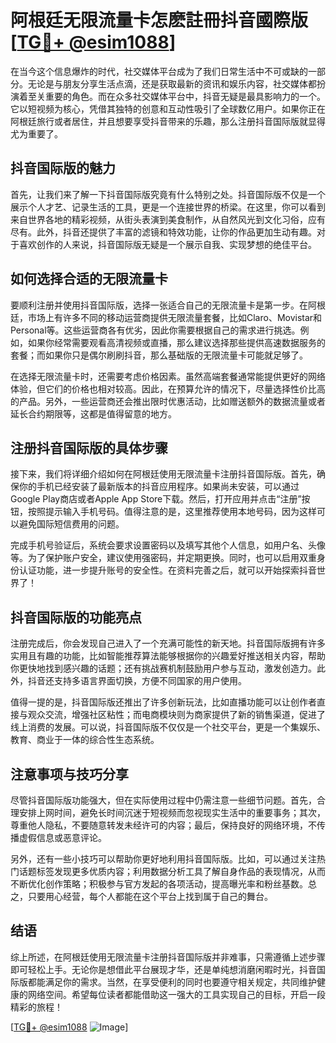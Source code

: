 # 阿根廷无限流量卡怎麽註冊抖音國際版 [[TG💪+ @esim1088](https://t.me/s/esim1088)]

在当今这个信息爆炸的时代，社交媒体平台成为了我们日常生活中不可或缺的一部分。无论是与朋友分享生活点滴，还是获取最新的资讯和娱乐内容，社交媒体都扮演着至关重要的角色。而在众多社交媒体平台中，抖音无疑是最具影响力的一个。它以短视频为核心，凭借其独特的创意和互动性吸引了全球数亿用户。如果你正在阿根廷旅行或者居住，并且想要享受抖音带来的乐趣，那么注册抖音国际版就显得尤为重要了。

## 抖音国际版的魅力

首先，让我们来了解一下抖音国际版究竟有什么特别之处。抖音国际版不仅是一个展示个人才艺、记录生活的工具，更是一个连接世界的桥梁。在这里，你可以看到来自世界各地的精彩视频，从街头表演到美食制作，从自然风光到文化习俗，应有尽有。此外，抖音还提供了丰富的滤镜和特效功能，让你的作品更加生动有趣。对于喜欢创作的人来说，抖音国际版无疑是一个展示自我、实现梦想的绝佳平台。

## 如何选择合适的无限流量卡

要顺利注册并使用抖音国际版，选择一张适合自己的无限流量卡是第一步。在阿根廷，市场上有许多不同的移动运营商提供无限流量套餐，比如Claro、Movistar和Personal等。这些运营商各有优劣，因此你需要根据自己的需求进行挑选。例如，如果你经常需要观看高清视频或直播，那么建议选择那些提供高速数据服务的套餐；而如果你只是偶尔刷刷抖音，那么基础版的无限流量卡可能就足够了。

在选择无限流量卡时，还需要考虑价格因素。虽然高端套餐通常能提供更好的网络体验，但它们的价格也相对较高。因此，在预算允许的情况下，尽量选择性价比高的产品。另外，一些运营商还会推出限时优惠活动，比如赠送额外的数据流量或者延长合约期限等，这都是值得留意的地方。

## 注册抖音国际版的具体步骤

接下来，我们将详细介绍如何在阿根廷使用无限流量卡注册抖音国际版。首先，确保你的手机已经安装了最新版本的抖音应用程序。如果尚未安装，可以通过Google Play商店或者Apple App Store下载。然后，打开应用并点击“注册”按钮，按照提示输入手机号码。值得注意的是，这里推荐使用本地号码，因为这样可以避免国际短信费用的问题。

完成手机号验证后，系统会要求设置密码以及填写其他个人信息，如用户名、头像等。为了保护账户安全，建议使用强密码，并定期更换。同时，也可以启用双重身份认证功能，进一步提升账号的安全性。在资料完善之后，就可以开始探索抖音世界了！

## 抖音国际版的功能亮点

注册完成后，你会发现自己进入了一个充满可能性的新天地。抖音国际版拥有许多实用且有趣的功能，比如智能推荐算法能够根据你的兴趣爱好推送相关内容，帮助你更快地找到感兴趣的话题；还有挑战赛机制鼓励用户参与互动，激发创造力。此外，抖音还支持多语言界面切换，方便不同国家的用户使用。

值得一提的是，抖音国际版还推出了许多创新玩法，比如直播功能可以让创作者直接与观众交流，增强社区粘性；而电商模块则为商家提供了新的销售渠道，促进了线上消费的发展。可以说，抖音国际版不仅仅是一个社交平台，更是一个集娱乐、教育、商业于一体的综合性生态系统。

## 注意事项与技巧分享

尽管抖音国际版功能强大，但在实际使用过程中仍需注意一些细节问题。首先，合理安排上网时间，避免长时间沉迷于短视频而忽视现实生活中的重要事务；其次，尊重他人隐私，不要随意转发未经许可的内容；最后，保持良好的网络环境，不传播虚假信息或恶意评论。

另外，还有一些小技巧可以帮助你更好地利用抖音国际版。比如，可以通过关注热门话题标签发现更多优质内容；利用数据分析工具了解自身作品的表现情况，从而不断优化创作策略；积极参与官方发起的各项活动，提高曝光率和粉丝基数。总之，只要用心经营，每个人都能在这个平台上找到属于自己的舞台。

## 结语

综上所述，在阿根廷使用无限流量卡注册抖音国际版并非难事，只需遵循上述步骤即可轻松上手。无论你是想借此平台展现才华，还是单纯想消磨闲暇时光，抖音国际版都能满足你的需求。当然，在享受便利的同时也要遵守相关规定，共同维护健康的网络空间。希望每位读者都能借助这一强大的工具实现自己的目标，开启一段精彩的旅程！

[[TG💪+ @esim1088](https://t.me/s/esim1088) ![Image](https://i.postimg.cc/4NQfJmqS/Snipaste-2025-05-13-00-14-12.png)]